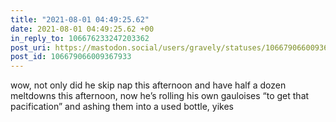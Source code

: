 ```yaml
---
title: "2021-08-01 04:49:25.62"
date: 2021-08-01 04:49:25.62 +00
in_reply_to: 106676233247203362
post_uri: https://mastodon.social/users/gravely/statuses/106679066009367933
post_id: 106679066009367933
---
```

wow, not only did he skip nap this afternoon and have half a dozen meltdowns this afternoon, now he’s rolling his own gauloises “to get that pacification” and ashing them into a used bottle, yikes


